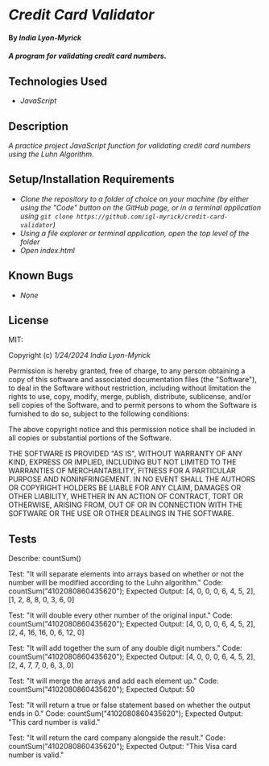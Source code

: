 # _Credit Card Validator_

#### By _**India Lyon-Myrick**_

#### _A program for validating credit card numbers._

## Technologies Used

* _JavaScript_

## Description

_A practice project JavaScript function for validating credit card numbers using the Luhn Algorithm._

## Setup/Installation Requirements

* _Clone the repository to a folder of choice on your machine (by either using the "Code" button on the GitHub page, or in a terminal application using `git clone https://github.com/igl-myrick/credit-card-validator`)_
* _Using a file explorer or terminal application, open the top level of the folder_
* _Open index.html_

## Known Bugs

* _None_

## License

MIT:

Copyright (c) _1/24/2024_ _India Lyon-Myrick_

Permission is hereby granted, free of charge, to any person obtaining a copy of this software and associated documentation files (the "Software"), to deal in the Software without restriction, including without limitation the rights to use, copy, modify, merge, publish, distribute, sublicense, and/or sell copies of the Software, and to permit persons to whom the Software is furnished to do so, subject to the following conditions:

The above copyright notice and this permission notice shall be included in all copies or substantial portions of the Software.

THE SOFTWARE IS PROVIDED "AS IS", WITHOUT WARRANTY OF ANY KIND, EXPRESS OR IMPLIED, INCLUDING BUT NOT LIMITED TO THE WARRANTIES OF MERCHANTABILITY, FITNESS FOR A PARTICULAR PURPOSE AND NONINFRINGEMENT. IN NO EVENT SHALL THE AUTHORS OR COPYRIGHT HOLDERS BE LIABLE FOR ANY CLAIM, DAMAGES OR OTHER LIABILITY, WHETHER IN AN ACTION OF CONTRACT, TORT OR OTHERWISE, ARISING FROM, OUT OF OR IN CONNECTION WITH THE SOFTWARE OR THE USE OR OTHER DEALINGS IN THE SOFTWARE.

## Tests

Describe: countSum()

Test: "It will separate elements into arrays based on whether or not the number will be modified according to the Luhn algorithm."
Code: countSum("4102080860435620");
Expected Output: [4, 0, 0, 0, 6, 4, 5, 2], [1, 2, 8, 8, 0, 3, 6, 0]

Test: "It will double every other number of the original input."
Code: countSum("4102080860435620");
Expected Output: [4, 0, 0, 0, 6, 4, 5, 2], [2, 4, 16, 16, 0, 6, 12, 0]

Test: "It will add together the sum of any double digit numbers."
Code: countSum("4102080860435620");
Expected Output: [4, 0, 0, 0, 6, 4, 5, 2], [2, 4, 7, 7, 0, 6, 3, 0]

Test: "It will merge the arrays and add each element up."
Code: countSum("4102080860435620");
Expected Output: 50

Test: "It will return a true or false statement based on whether the output ends in 0."
Code: countSum("4102080860435620");
Expected Output: "This card number is valid."

Test: "It will return the card company alongside the result."
Code: countSum("4102080860435620");
Expected Output: "This Visa card number is valid."